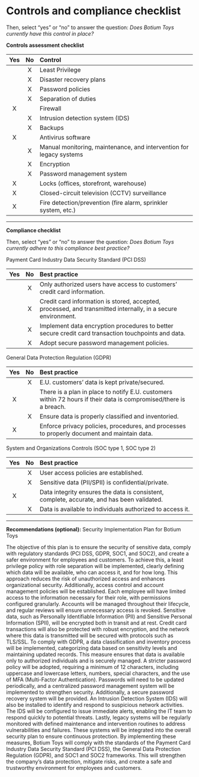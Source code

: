 # Controls and compliance checklist

Then, select “yes” or “no” to answer the question: *Does Botium Toys currently have this control in place?* 

**Controls assessment checklist**

| Yes | No  | Control                                                             |
| :-: | :-: | :------------------------------------------------------------------ |
|     |  X  | Least Privilege                                                     |
|     |  X  | Disaster recovery plans                                             |
|     |  X  | Password policies                                                   |
|     |  X  | Separation of duties                                                |
|  X  |     | Firewall                                                            |
|     |  X  | Intrusion detection system (IDS)                                    |
|     |  X  | Backups                                                             |
|  X  |     | Antivirus software                                                  |
|     |  X  | Manual monitoring, maintenance, and intervention for legacy systems |
|     |  X  | Encryption                                                          |
|     |  X  | Password management system                                          |
|  X  |     | Locks (offices, storefront, warehouse)                              |
|  X  |     | Closed-circuit television (CCTV) surveillance                       |
|  X  |     | Fire detection/prevention (fire alarm, sprinkler system, etc.)      |

---

**Compliance checklist**

Then, select “yes” or “no” to answer the question: *Does Botium Toys currently adhere to this compliance best practice?*

Payment Card Industry Data Security Standard (PCI DSS)

| Yes | No  | Best practice                                                                                                |
| :-: | :-: | :----------------------------------------------------------------------------------------------------------- |
|     |  X  | Only authorized users have access to customers’ credit card information.                                     |
|     |  X  | Credit card information is stored, accepted, processed, and transmitted internally, in a secure environment. |
|     |  X  | Implement data encryption procedures to better secure credit card transaction touchpoints and data.          |
|     |  X  | Adopt secure password management policies.                                                                   |

General Data Protection Regulation (GDPR)

| Yes | No  | Best practice                                                                                                     |
| :-: | :-: | :---------------------------------------------------------------------------------------------------------------- |
|     |  X  | E.U. customers’ data is kept private/secured.                                                                     |
|  X  |     | There is a plan in place to notify E.U. customers within 72 hours if their data is compromised/there is a breach. |
|     |  X  | Ensure data is properly classified and inventoried.                                                               |
|  X  |     | Enforce privacy policies, procedures, and processes to properly document and maintain data.                       |

System and Organizations Controls (SOC type 1, SOC type 2\) 

| Yes | No  | Best practice                                                                              |
| :-: | :-: | :----------------------------------------------------------------------------------------- |
|     |  X  | User access policies are established.                                                      |
|     |  X  | Sensitive data (PII/SPII) is confidential/private.                                         |
|  X  |     | Data integrity ensures the data is consistent, complete, accurate, and has been validated. |
|     |  X  | Data is available to individuals authorized to access it.                                  |

---

**Recommendations (optional):** 
Security Implementation Plan for Botium Toys

The objective of this plan is to ensure the security of sensitive data, comply with regulatory standards (PCI DSS, GDPR, SOC1, and SOC2), and create a safer environment for employees and customers.
To achieve this, a least privilege policy with role separation will be implemented, clearly defining which data will be available, who can access it, and for how long. This approach reduces the risk of unauthorized access and enhances organizational security.
Additionally, access control and account management policies will be established. Each employee will have limited access to the information necessary for their role, with permissions configured granularly. Accounts will be managed throughout their lifecycle, and regular reviews will ensure unnecessary access is revoked.
Sensitive data, such as Personally Identifiable Information (PII) and Sensitive Personal Information (SPII), will be encrypted both in transit and at rest. Credit card transactions will also be protected with robust encryption, and the network where this data is transmitted will be secured with protocols such as TLS/SSL.
To comply with GDPR, a data classification and inventory process will be implemented, categorizing data based on sensitivity levels and maintaining updated records. This measure ensures that data is available only to authorized individuals and is securely managed.
A stricter password policy will be adopted, requiring a minimum of 12 characters, including uppercase and lowercase letters, numbers, special characters, and the use of MFA (Multi-Factor Authentication). Passwords will need to be updated periodically, and a centralized password management system will be implemented to strengthen security. Additionally, a secure password recovery system will be provided.
An Intrusion Detection System (IDS) will also be installed to identify and respond to suspicious network activities. The IDS will be configured to issue immediate alerts, enabling the IT team to respond quickly to potential threats.
Lastly, legacy systems will be regularly monitored with defined maintenance and intervention routines to address vulnerabilities and failures. These systems will be integrated into the overall security plan to ensure continuous protection.
By implementing these measures, Botium Toys will comply with the standards of the Payment Card Industry Data Security Standard (PCI DSS), the General Data Protection Regulation (GDPR), and SOC1 and SOC2 frameworks. This will strengthen the company’s data protection, mitigate risks, and create a safe and trustworthy environment for employees and customers.
